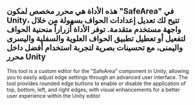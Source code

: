 هذه الأداة هي محرر مخصص لمكون "SafeArea" في Unity، تتيح لك تعديل إعدادات الحواف بسهولة من خلال
واجهة مستخدم متقدمة. توفر الأداة أزراراً منحنية الحواف لتفعيل أو تعطيل تطبيق الحواف العلوية والسفلية واليسرى
واليمنى، مع تحسينات بصرية لتجربة استخدام أفضل داخل محرر Unity
----------
This tool is a custom editor for the "SafeArea" component in Unity, allowing you to easily adjust edge settings through an advanced user interface. 
The tool provides rounded edge buttons to enable or disable the application of top, bottom,
left, and right edges, with visual enhancements for a better user experience within the Unity editor
